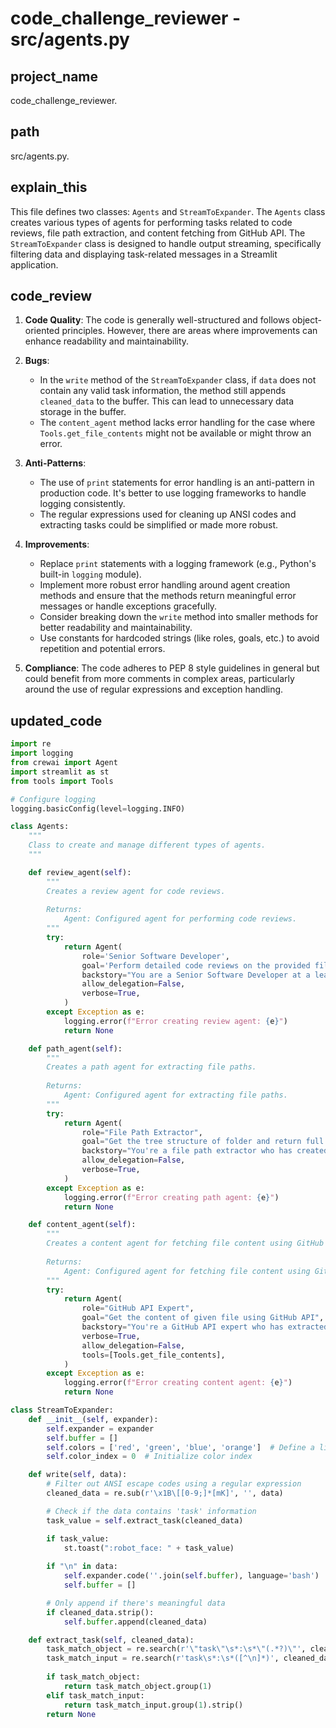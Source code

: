 

# code_challenge_reviewer - src/agents.py

## project_name
code_challenge_reviewer.
## path
src/agents.py.
## explain_this
This file defines two classes: `Agents` and `StreamToExpander`. The `Agents` class creates various types of agents for performing tasks related to code reviews, file path extraction, and content fetching from GitHub API. The `StreamToExpander` class is designed to handle output streaming, specifically filtering data and displaying task-related messages in a Streamlit application.
## code_review
1. **Code Quality**: The code is generally well-structured and follows object-oriented principles. However, there are areas where improvements can enhance readability and maintainability. 

2. **Bugs**:
   - In the `write` method of the `StreamToExpander` class, if `data` does not contain any valid task information, the method still appends `cleaned_data` to the buffer. This can lead to unnecessary data storage in the buffer.
   - The `content_agent` method lacks error handling for the case where `Tools.get_file_contents` might not be available or might throw an error.

3. **Anti-Patterns**: 
   - The use of `print` statements for error handling is an anti-pattern in production code. It's better to use logging frameworks to handle logging consistently.
   - The regular expressions used for cleaning up ANSI codes and extracting tasks could be simplified or made more robust.

4. **Improvements**: 
   - Replace `print` statements with a logging framework (e.g., Python's built-in `logging` module).
   - Implement more robust error handling around agent creation methods and ensure that the methods return meaningful error messages or handle exceptions gracefully.
   - Consider breaking down the `write` method into smaller methods for better readability and maintainability.
   - Use constants for hardcoded strings (like roles, goals, etc.) to avoid repetition and potential errors.

5. **Compliance**: The code adheres to PEP 8 style guidelines in general but could benefit from more comments in complex areas, particularly around the use of regular expressions and exception handling.

## updated_code
```python
import re
import logging
from crewai import Agent
import streamlit as st
from tools import Tools

# Configure logging
logging.basicConfig(level=logging.INFO)

class Agents:
    """
    Class to create and manage different types of agents.
    """

    def review_agent(self):
        """
        Creates a review agent for code reviews.
        
        Returns:
            Agent: Configured agent for performing code reviews.
        """
        try:
            return Agent(
                role='Senior Software Developer',
                goal='Perform detailed code reviews on the provided file to ensure it adheres to industry code quality standards. The code review should focus on the following aspects: evaluate code quality, identify bugs, spot anti-patterns, recommend improvements and ensure compliance.',
                backstory="You are a Senior Software Developer at a leading tech company, responsible for maintaining high code quality standards across the organization. As part of your role, you are tasked with conducting thorough code reviews on given file contents. Your goal is to ensure the code meets industry standards and follows best practices specific to the technologies in use.",
                allow_delegation=False,
                verbose=True,
            )
        except Exception as e:
            logging.error(f"Error creating review agent: {e}")
            return None

    def path_agent(self):
        """
        Creates a path agent for extracting file paths.
        
        Returns:
            Agent: Configured agent for extracting file paths.
        """
        try:
            return Agent(
                role="File Path Extractor",
                goal="Get the tree structure of folder and return full paths of the given file or files of given folder in array format",
                backstory="You're a file path extractor who has created several file paths from given tree structures",
                allow_delegation=False,
                verbose=True,
            )
        except Exception as e:
            logging.error(f"Error creating path agent: {e}")
            return None

    def content_agent(self):
        """
        Creates a content agent for fetching file content using GitHub API.
        
        Returns:
            Agent: Configured agent for fetching file content using GitHub API.
        """
        try:
            return Agent(
                role="GitHub API Expert",
                goal="Get the content of given file using GitHub API",
                backstory="You're a GitHub API expert who has extracted many file contents using GitHub's API",
                verbose=True,
                allow_delegation=False,
                tools=[Tools.get_file_contents],
            )
        except Exception as e:
            logging.error(f"Error creating content agent: {e}")
            return None

class StreamToExpander:
    def __init__(self, expander):
        self.expander = expander
        self.buffer = []
        self.colors = ['red', 'green', 'blue', 'orange']  # Define a list of colors
        self.color_index = 0  # Initialize color index

    def write(self, data):
        # Filter out ANSI escape codes using a regular expression
        cleaned_data = re.sub(r'\x1B\[[0-9;]*[mK]', '', data)

        # Check if the data contains 'task' information
        task_value = self.extract_task(cleaned_data)

        if task_value:
            st.toast(":robot_face: " + task_value)
            
        if "\n" in data:
            self.expander.code(''.join(self.buffer), language='bash')
            self.buffer = []

        # Only append if there's meaningful data
        if cleaned_data.strip():
            self.buffer.append(cleaned_data)

    def extract_task(self, cleaned_data):
        task_match_object = re.search(r'\"task\"\s*:\s*\"(.*?)\"', cleaned_data, re.IGNORECASE)
        task_match_input = re.search(r'task\s*:\s*([^\n]*)', cleaned_data, re.IGNORECASE)
        
        if task_match_object:
            return task_match_object.group(1)
        elif task_match_input:
            return task_match_input.group(1).strip()
        return None
```